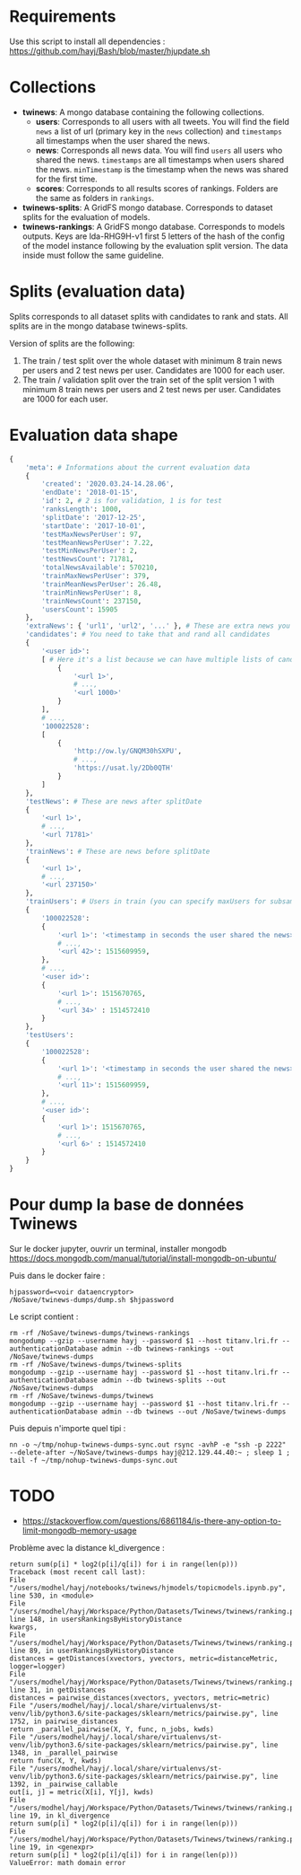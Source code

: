 # Requirements

Use this script to install all dependencies : <https://github.com/hayj/Bash/blob/master/hjupdate.sh>

# Collections

 * **twinews**: A mongo database containing the following collections.
   * **users**: Corresponds to all users with all tweets. You will find the field `news` a list of url (primary key in the `news` collection) and `timestamps` all timestamps when the user shared the news.
   * **news**: Corresponds all news data. You will find `users` all users who shared the news. `timestamps` are all timestamps when users shared the news. `minTimestamp` is the timestamp when the news was shared for the first time.
   * **scores**: Corresponds to all results scores of rankings. Folders are the same as folders in `rankings`.
 * **twinews-splits**: A GridFS mongo database. Corresponds to dataset splits for the evaluation of models.
 * **twinews-rankings**: A GridFS mongo database. Corresponds to models outputs. Keys are lda-RHG9H-v1 first 5 letters of the hash of the config of the model instance following by the evaluation split version. The data inside must follow the same guideline.


# Splits (evaluation data)

Splits corresponds to all dataset splits with candidates to rank and stats.
All splits are in the mongo database twinews-splits.

Version of splits are the following:

 1. The train / test split over the whole dataset with minimum 8 train news per users and 2 test news per user. Candidates are 1000 for each user. 
 2. The train / validation split over the train set of the split version 1 with minimum 8 train news per users and 2 test news per user. Candidates are 1000 for each user.

# Evaluation data shape

```python
{
	'meta': # Informations about the current evaluation data
	{
		'created': '2020.03.24-14.28.06',
		'endDate': '2018-01-15',
		'id': 2, # 2 is for validation, 1 is for test
		'ranksLength': 1000,
		'splitDate': '2017-12-25',
		'startDate': '2017-10-01',
		'testMaxNewsPerUser': 97,
		'testMeanNewsPerUser': 7.22,
		'testMinNewsPerUser': 2,
		'testNewsCount': 71781,
		'totalNewsAvailable': 570210,
		'trainMaxNewsPerUser': 379,
		'trainMeanNewsPerUser': 26.48,
		'trainMinNewsPerUser': 8,
		'trainNewsCount': 237150,
		'usersCount': 15905
	},
	'extraNews': { 'url1', 'url2', '...' }, # These are extra news you can use (not in train / test)
	'candidates': # You need to take that and rand all candidates
	{
		'<user id>':
		[ # Here it's a list because we can have multiple lists of candidates per user
			{
				'<url 1>',
				# ...,
				'<url 1000>'
			}
		],
		# ...,
		'100022528': 
		[
			{
				'http://ow.ly/GNQM30hSXPU',
				# ...,
				'https://usat.ly/2Db0QTH'
			}
		]
	},
	'testNews': # These are news after splitDate
	{
		'<url 1>',
		# ...,
		'<url 71781>'
	},
	'trainNews': # These are news before splitDate
	{
		'<url 1>',
		# ...,
		'<url 237150>'
	},
	'trainUsers': # Users in train (you can specify maxUsers for subsampling the dataset)
	{
		'100022528': 
		{
			'<url 1>': '<timestamp in seconds the user shared the news>',
			# ...,
			'<url 42>': 1515609959,
		},
		# ...,
		'<user id>': 
		{
			'<url 1>': 1515670765,
			# ...,
			'<url 34>' : 1514572410
		}
	},
	'testUsers': 
	{
		'100022528': 
		{
			'<url 1>': '<timestamp in seconds the user shared the news>',
			# ...,
			'<url 11>': 1515609959,
		},
		# ...,
		'<user id>': 
		{
			'<url 1>': 1515670765,
			# ...,
			'<url 6>' : 1514572410
		}
	}
}
```

# Pour dump la base de données Twinews

Sur le docker jupyter, ouvrir un terminal, installer mongodb <https://docs.mongodb.com/manual/tutorial/install-mongodb-on-ubuntu/>

Puis dans le docker faire :

	hjpassword=<voir dataencryptor>
	/NoSave/twinews-dumps/dump.sh $hjpassword

Le script contient :

```
rm -rf /NoSave/twinews-dumps/twinews-rankings
mongodump --gzip --username hayj --password $1 --host titanv.lri.fr --authenticationDatabase admin --db twinews-rankings --out /NoSave/twinews-dumps
rm -rf /NoSave/twinews-dumps/twinews-splits
mongodump --gzip --username hayj --password $1 --host titanv.lri.fr --authenticationDatabase admin --db twinews-splits --out /NoSave/twinews-dumps
rm -rf /NoSave/twinews-dumps/twinews
mongodump --gzip --username hayj --password $1 --host titanv.lri.fr --authenticationDatabase admin --db twinews --out /NoSave/twinews-dumps
```

Puis depuis n'importe quel tipi :

	nn -o ~/tmp/nohup-twinews-dumps-sync.out rsync -avhP -e "ssh -p 2222" --delete-after ~/NoSave/twinews-dumps hayj@212.129.44.40:~ ; sleep 1 ; tail -f ~/tmp/nohup-twinews-dumps-sync.out


# TODO

 * https://stackoverflow.com/questions/6861184/is-there-any-option-to-limit-mongodb-memory-usage


 Problème avec la distance kl_divergence :

	return sum(p[i] * log2(p[i]/q[i]) for i in range(len(p)))
	Traceback (most recent call last):
	File "/users/modhel/hayj/notebooks/twinews/hjmodels/topicmodels.ipynb.py", line 530, in <module>
	File "/users/modhel/hayj/Workspace/Python/Datasets/Twinews/twinews/ranking.py", line 148, in usersRankingsByHistoryDistance
	kwargs,
	File "/users/modhel/hayj/Workspace/Python/Datasets/Twinews/twinews/ranking.py", line 89, in userRankingsByHistoryDistance
	distances = getDistances(xvectors, yvectors, metric=distanceMetric, logger=logger)
	File "/users/modhel/hayj/Workspace/Python/Datasets/Twinews/twinews/ranking.py", line 31, in getDistances
	distances = pairwise_distances(xvectors, yvectors, metric=metric)
	File "/users/modhel/hayj/.local/share/virtualenvs/st-venv/lib/python3.6/site-packages/sklearn/metrics/pairwise.py", line 1752, in pairwise_distances
	return _parallel_pairwise(X, Y, func, n_jobs, kwds)
	File "/users/modhel/hayj/.local/share/virtualenvs/st-venv/lib/python3.6/site-packages/sklearn/metrics/pairwise.py", line 1348, in _parallel_pairwise
	return func(X, Y, kwds)
	File "/users/modhel/hayj/.local/share/virtualenvs/st-venv/lib/python3.6/site-packages/sklearn/metrics/pairwise.py", line 1392, in _pairwise_callable
	out[i, j] = metric(X[i], Y[j], kwds)
	File "/users/modhel/hayj/Workspace/Python/Datasets/Twinews/twinews/ranking.py", line 19, in kl_divergence
	return sum(p[i] * log2(p[i]/q[i]) for i in range(len(p)))
	File "/users/modhel/hayj/Workspace/Python/Datasets/Twinews/twinews/ranking.py", line 19, in <genexpr>
	return sum(p[i] * log2(p[i]/q[i]) for i in range(len(p)))
	ValueError: math domain error
